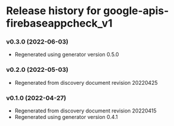 # Release history for google-apis-firebaseappcheck_v1

### v0.3.0 (2022-06-03)

* Regenerated using generator version 0.5.0

### v0.2.0 (2022-05-03)

* Regenerated from discovery document revision 20220425

### v0.1.0 (2022-04-27)

* Regenerated from discovery document revision 20220415
* Regenerated using generator version 0.4.1

